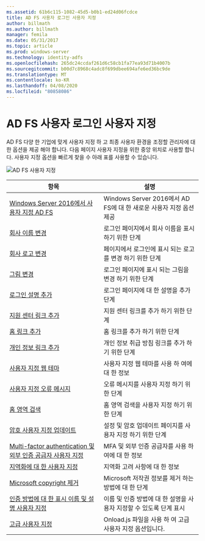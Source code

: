 ```yaml
---
ms.assetid: 61b6c115-1082-45d5-b0b1-ed24d06fcdce
title: AD FS 사용자 로그인 사용자 지정
author: billmath
ms.author: billmath
manager: femila
ms.date: 05/31/2017
ms.topic: article
ms.prod: windows-server
ms.technology: identity-adfs
ms.openlocfilehash: 265dc24ccdaf261d6c58cb1fa77ea93d71b4007b
ms.sourcegitcommit: b00d7c8968c4adc8f699dbee694afe6ed36bc9de
ms.translationtype: MT
ms.contentlocale: ko-KR
ms.lasthandoff: 04/08/2020
ms.locfileid: "80858086"
---
```

# <a name="ad-fs-user-sign-in-customization"></a>AD FS 사용자 로그인 사용자 지정


AD FS 다양 한 기업에 맞게 사용자 지정 하 고 최종 사용자 환경을 조정할 관리자에 대 한 옵션을 제공 해야 합니다.  다음 페이지 사용자 지정을 위한 중앙 위치로 사용할 합니다.  사용자 지정 옵션을 빠르게 찾을 수 아래 표를 사용할 수 있습니다.



![AD FS 사용자 지정](media/AD-FS-user-sign-in-customization/ADFS_Blue_Custom2.png) 
    
  







항목|설명|
-----|-----|
[Windows Server 2016에서 사용자 지정 AD FS](AD-FS-Customization-in-Windows-Server-2016.md)|Windows Server 2016에서 AD FS에 대 한 새로운 사용자 지정 옵션 제공|
[회사 이름 변경](Change-the-company-name-on-the-AD-FS-sign-in-page.md)|로그인 페이지에서 회사 이름을 표시 하기 위한 단계|
[회사 로고 변경](Change-the-company-logo-on-the-AD-FS-sign-in-page.md)|페이지에서 로그인에 표시 되는 로고를 변경 하기 위한 단계|
[그림 변경](Change-the-illustration-on-the-AD-FS-sign-in-page.md)|로그인 페이지에 표시 되는 그림을 변경 하기 위한 단계|
[로그인 설명 추가](Add-sign-in-page-description.md)|로그인 페이지에 대 한 설명을 추가 단계|
[지원 센터 링크 추가](Add-Help-Desk-Link.md)|지원 센터 링크를 추가 하기 위한 단계|
[홈 링크 추가](Add-Home-Link.md)|홈 링크를 추가 하기 위한 단계|
[개인 정보 링크 추가](Add-Privacy-Link.md)|개인 정보 취급 방침 링크를 추가 하기 위한 단계|
[사용자 지정 웹 테마](Custom-Web-Themes-in-AD-FS.md)|사용자 지정 웹 테마를 사용 하 여에 대 한 정보
[사용자 지정 오류 메시지](Custom-error-messages-for-AD-FS-sign-in-page.md)|오류 메시지를 사용자 지정 하기 위한 단계
[홈 영역 검색](Home-Realm-Discovery-Customization.md)|홈 영역 검색을 사용자 지정 하기 위한 단계|
[암호 사용자 지정 업데이트](Update-password-customization.md)|설정 및 암호 업데이트 페이지를 사용자 지정 하기 위한 단계|
[Multi-factor authentication 및 외부 인증 공급자 사용자 지정](Multi-factor-authentication-and-external-auth-providers-customization.md)|MFA 및 외부 인증 공급자를 사용 하 여에 대 한 정보|
[지역화에 대 한 사용자 지정](Customization-for-Localization.md)|지역화 고려 사항에 대 한 정보
[Microsoft copyright 제거](Remove-the-Microsoft-copyright.md)|Microsoft 저작권 정보를 제거 하는 방법에 대 한 단계
[인증 방법에 대 한 표시 이름 및 설명 사용자 지정](Customize-the-display-names-and-descriptions-for-authentication-methods.md)|이름 및 인증 방법에 대 한 설명을 사용자 지정할 수 있도록 단계 표시
[고급 사용자 지정](Advanced-Customization-of-AD-FS-Sign-in-Pages.md)|Onload.js 파일을 사용 하 여 고급 사용자 지정 옵션입니다.





